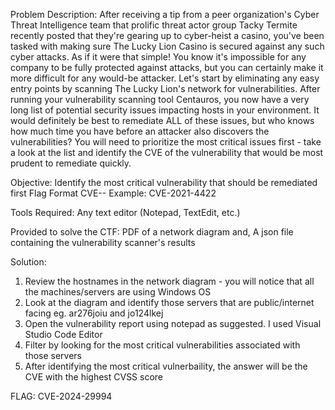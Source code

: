 Problem Description:
After receiving a tip from a peer organization's Cyber Threat Intelligence team that prolific threat actor group Tacky Termite recently posted that they're gearing up to cyber-heist a casino, you've been tasked with making sure The Lucky Lion Casino is secured against any such cyber attacks.
As if it were that simple! You know it's impossible for any company to be fully protected against attacks, but you can certainly make it more difficult for any would-be attacker.
Let's start by eliminating any easy entry points by scanning The Lucky Lion's network for vulnerabilities. After running your vulnerability scanning tool Centauros, you now have a very long list of potential security issues impacting hosts in your environment.
It would definitely be best to remediate ALL of these issues, but who knows how much time you have before an attacker also discovers the vulnerabilities? You will need to prioritize the most critical issues first - take a look at the list and identify the CVE of the vulnerability that would be most prudent to remediate quickly.

Objective:
Identify the most critical vulnerability that should be remediated first
Flag Format CVE-<year>-<number> Example: CVE-2021-4422

Tools Required:
Any text editor (Notepad, TextEdit, etc.)

Provided to solve the CTF:
PDF of a network diagram and,
A json file containing the vulnerability scanner's results

Solution:
1. Review the hostnames in the network diagram - you will notice that all the machines/servers are using Windows OS
2. Look at the diagram and identify those servers that are public/internet facing eg. ar276joiu and jo124lkej
3. Open the vulnerability report using notepad as suggested. I used Visual Studio Code Editor
4. Filter by looking for the most critical vulnerabilities associated with those servers
5. After identifying the most critical vulnerbaility, the answer will be the CVE with the highest CVSS score

FLAG: CVE-2024-29994
